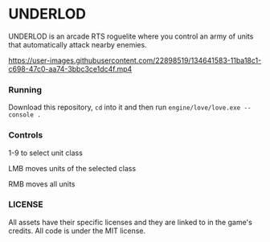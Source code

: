 






# UNDERLOD

UNDERLOD is an arcade RTS roguelite where you control an army of units that automatically attack nearby enemies.

https://user-images.githubusercontent.com/22898519/134641583-11ba18c1-c698-47c0-aa74-3bbc3ce1dc4f.mp4

### Running

Download this repository, `cd` into it and then run `engine/love/love.exe --console .`

### Controls
1-9 to select unit class

LMB moves units of the selected class

RMB moves all units

### LICENSE

All assets have their specific licenses and they are linked to in the game's credits. All code is under the MIT license.
